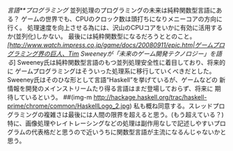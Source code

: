 *言語**プログラミング* 並列処理のプログラミングの未来は純粋関数型言語にある？
ゲームの世界でも、CPUのクロック数は頭打ちになりメニーコアの方向に行く。
処理速度を向上させる為には、沢山のCPUコアをいかに有効に活用するか(並列化)しかない。
最後には純粋関数型になるだろうととのこと。
 *[http://www.watch.impress.co.jp/game/docs/20080911/epic.htm|ゲームプログラミング界の巨人、Tim Sweeneyが「未来のゲーム開発テクノロジー」を語る*]
 Sweeney氏は純粋関数型言語のもつ並列処理安全性に着目しており、将来的に
 ゲームプログラミングはそういった処理系に移行していくべきだとした。
 Sweeney氏はそのひな形として言語“Haskell”を挙げているが、ゲームなどの
 新情報を開発のメインストリームたり得る言語はまだ登場しておらず、将来に
 期待しているという。
##(img-m http://hackage.haskell.org/trac/haskell-prime/chrome/common/HaskellLogo_2.jpg)
私も概ね同意する。スレッドプログラミングの複雑さは最後には人間の限界を超えると思う。(もう超えている？)
特に、画像処理やレイトレーシングなどの処理は副作用なしで記述しやすいプログラムの代表格だと思うので近いうちに関数型言語が主流になるんじゃないかと思う。
